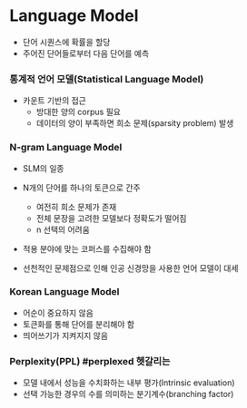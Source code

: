 # Language Model
- 단어 시퀀스에 확률을 할당
- 주어진 단어들로부터 다음 단어를 예측

### 통계적 언어 모델(Statistical Language Model)
- 카운트 기반의 접근
  - 방대한 양의 corpus 필요
  - 데이터의 양이 부족하면 희소 문제(sparsity problem) 발생

### N-gram Language Model
- SLM의 일종
- N개의 단어를 하나의 토큰으로 간주
  - 여전히 희소 문제가 존재
  - 전체 문장을 고려한 모델보다 정확도가 떨어짐
  - n 선택의 어려움

- 적용 분야에 맞는 코퍼스를 수집해야 함
- 선천적인 문제점으로 인해 인공 신경망을 사용한 언어 모델이 대세

### Korean Language Model
- 어순이 중요하지 않음
- 토큰화를 통해 단어를 분리해야 함
- 띄어쓰기가 지켜지지 않음

### Perplexity(PPL) #perplexed 헷갈리는
- 모델 내에서 성능을 수치화하는 내부 평가(Intrinsic evaluation)
- 선택 가능한 경우의 수를 의미하는 분기계수(branching factor)
